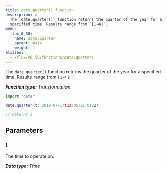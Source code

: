 ```yaml
---
title: date.quarter() function
description: >
  The `date.quarter()` function returns the quarter of the year for a
  specified time. Results range from `[1-4]`.
menu:
  flux_0_50:
    name: date.quarter
    parent: Date
    weight: 1
aliases:
  - /flux/v0.50/functions/date/quarter/
---
```


The `date.quarter()` function returns the quarter of the year for a specified time.
Results range from `[1-4]`.

_**Function type:** Transformation_  

```js
import "date"

date.quarter(t: 2019-07-17T12:05:21.012Z)

// Returns 3
```

## Parameters

### t
The time to operate on.

_**Data type:** Time_
